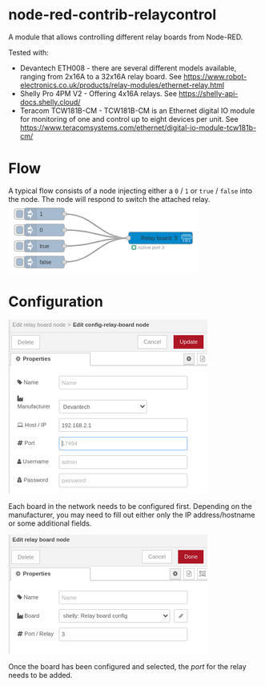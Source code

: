 # node-red-contrib-relaycontrol

A module that allows controlling different relay boards from Node-RED.

Tested with:
- Devantech ETH008 - there are several different models available, ranging from 2x16A to a 32x16A relay board. See https://www.robot-electronics.co.uk/products/relay-modules/ethernet-relay.html
- Shelly Pro 4PM V2 - Offering 4x16A relays. See https://shelly-api-docs.shelly.cloud/
- Teracom TCW181B-CM - TCW181B-CM is an Ethernet digital IO module for monitoring of one and control up to eight devices per unit. See https://www.teracomsystems.com/ethernet/digital-io-module-tcw181b-cm/

# Flow

A typical flow consists of a node injecting either a `0` / `1` or `true` / `false` into the node. The node will respond to switch the attached relay.  
![Flow](./doc/img/flow.png)

# Configuration

![Board configuration](./doc/img/board-configuration.png)

Each board in the network needs to be configured first. Depending on the manufacturer, you may need to fill out either only the IP address/hostname or some additional fields.

![Port configuration](./doc/img/port-configuration.png)

Once the board has been configured and selected, the _port_ for the relay needs to be added.
